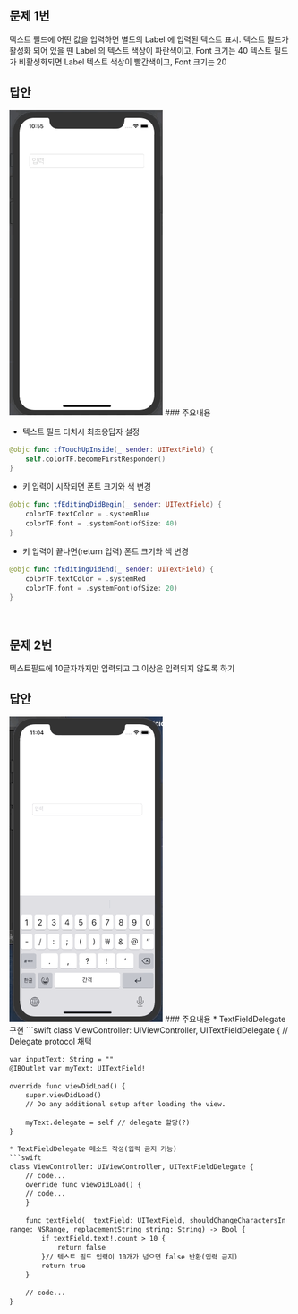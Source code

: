 ## 문제 1번
텍스트 필드에 어떤 값을 입력하면 별도의 Label 에 입력된 텍스트 표시.
텍스트 필드가 활성화 되어 있을 땐 Label 의 텍스트 색상이 파란색이고, Font 크기는 40
텍스트 필드가 비활성화되면 Label 텍스트 색상이 빨간색이고, Font 크기는 20
<br>
## 답안
<img src="iOS-assignment-Images/0428-iOS-assignment-TextField.gif"/>
### 주요내용

* 텍스트 필드 터치시 최초응답자 설정
```swift
@objc func tfTouchUpInside(_ sender: UITextField) {
    self.colorTF.becomeFirstResponder()
}
```
* 키 입력이 시작되면 폰트 크기와 색 변경
```swift
@objc func tfEditingDidBegin(_ sender: UITextField) {
    colorTF.textColor = .systemBlue
    colorTF.font = .systemFont(ofSize: 40)
}
```
* 키 입력이 끝나면(return 입력) 폰트 크기와 색 변경
```swift
@objc func tfEditingDidEnd(_ sender: UITextField) {
    colorTF.textColor = .systemRed
    colorTF.font = .systemFont(ofSize: 20)
}
```
<br>

## 문제 2번
텍스트필드에 10글자까지만 입력되고 그 이상은 입력되지 않도록 하기

## 답안
<img src="iOS-assignment-Images/0428-iOS-assignment-TextField-2.gif"/>
### 주요내용
* TextFieldDelegate 구현
```swift
class ViewController: UIViewController, UITextFieldDelegate { // Delegate protocol 채택

    var inputText: String = ""
    @IBOutlet var myText: UITextField!
    
    override func viewDidLoad() {
        super.viewDidLoad()
        // Do any additional setup after loading the view.
        
        myText.delegate = self // delegate 할당(?)
    }
```
* TextFieldDelegate 메소드 작성(입력 금지 기능)
```swift
class ViewController: UIViewController, UITextFieldDelegate {
    // code...
    override func viewDidLoad() {
    // code...
    }
    
    func textField(_ textField: UITextField, shouldChangeCharactersIn range: NSRange, replacementString string: String) -> Bool {
        if textField.text!.count > 10 {
            return false
        }// 텍스트 필드 입력이 10개가 넘으면 false 반환(입력 금지)
        return true
    }
    
    // code...
}    
```